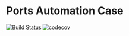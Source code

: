 # Ports Automation Case

[![Build Status](https://travis-ci.com/PHMark/ports-automation.svg?branch=main)](https://travis-ci.com/PHMark/ports-automation)
[![codecov](https://codecov.io/gh/PHMark/ports-automation/branch/main/graph/badge.svg?token=ZQ23COSI3V)](https://codecov.io/gh/PHMark/ports-automation)